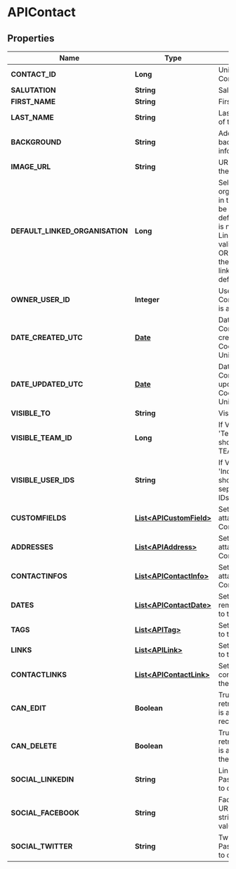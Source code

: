 
# APIContact

## Properties
Name | Type | Description | Notes
------------ | ------------- | ------------- | -------------
**CONTACT_ID** | **Long** | Unique ID for the Contact record |  [optional]
**SALUTATION** | **String** | Salutation |  [optional]
**FIRST_NAME** | **String** | First/Given Name |  [optional]
**LAST_NAME** | **String** | Last/Family/Surname of the Contact |  [optional]
**BACKGROUND** | **String** | Additional background information |  [optional]
**IMAGE_URL** | **String** | URL of the Image for the Contact. |  [optional]
**DEFAULT_LINKED_ORGANISATION** | **Long** | Select an organization defined in the Links field to be marked as default.              If empty, or is not included in Links, or is not a valid ORGANISATION_ID, the first organization link will be set as default. |  [optional]
**OWNER_USER_ID** | **Integer** | User ID of the Contact owner. This is a read-only field. |  [optional]
**DATE_CREATED_UTC** | [**Date**](Date.md) | Date and time Contact record created, as Coordinated Universal Time |  [optional]
**DATE_UPDATED_UTC** | [**Date**](Date.md) | Date and time Contact record updated, as Coordinated Universal Time |  [optional]
**VISIBLE_TO** | **String** | Visible To |  [optional]
**VISIBLE_TEAM_ID** | **Long** | If VISIBLE_TO is &#39;Team&#39;, then this should be a TEAM_ID |  [optional]
**VISIBLE_USER_IDS** | **String** | If VISIBLE_TO is &#39;Individuals, this should be a comma separated list of user IDs |  [optional]
**CUSTOMFIELDS** | [**List&lt;APICustomField&gt;**](APICustomField.md) | Set of custom fields attached to the Contact |  [optional]
**ADDRESSES** | [**List&lt;APIAddress&gt;**](APIAddress.md) | Set of addresses attached to the Contact |  [optional]
**CONTACTINFOS** | [**List&lt;APIContactInfo&gt;**](APIContactInfo.md) | Set of contact infos attached to the Contact |  [optional]
**DATES** | [**List&lt;APIContactDate&gt;**](APIContactDate.md) | Set of dates to remember attached to the Contact |  [optional]
**TAGS** | [**List&lt;APITag&gt;**](APITag.md) | Set of tags attached to the Contact |  [optional]
**LINKS** | [**List&lt;APILink&gt;**](APILink.md) | Set of links attached to the Contact |  [optional]
**CONTACTLINKS** | [**List&lt;APIContactLink&gt;**](APIContactLink.md) | Set of links to other contacts attached to the Contact |  [optional]
**CAN_EDIT** | **Boolean** | True, if the user retrieving this record is allowed to edit the record. |  [optional]
**CAN_DELETE** | **Boolean** | True, if the user retrieving this record is allowed to delete the record. |  [optional]
**SOCIAL_LINKEDIN** | **String** | LinkedIn Profile URL. Pass an empty string to clear the value. |  [optional]
**SOCIAL_FACEBOOK** | **String** | Facebook Profile URL. Pass an empty string to clear the value. |  [optional]
**SOCIAL_TWITTER** | **String** | Twitter Profile URL. Pass an empty string to clear the value. |  [optional]



